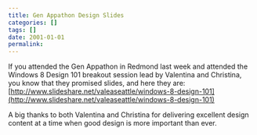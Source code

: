 ```yaml
---
title: Gen Appathon Design Slides
categories: []
tags: []
date: 2001-01-01
permalink: 
---
```


If you attended the Gen Appathon in Redmond last week and attended the Windows 8 Design 101 breakout session lead by Valentina and Christina, you know that they promised slides, and here they are: [http://www.slideshare.net/valeaseattle/windows-8-design-101](http://www.slideshare.net/valeaseattle/windows-8-design-101)

A big thanks to both Valentina and Christina for delivering excellent design content at a time when good design is more important than ever.